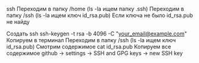 ssh
Переходим в папку /home (ls -la ищем папку .ssh)
Переходим в папку /ssh (ls -la ищем ключ id_rsa.pub)
Если ключа не было id_rsa.pub не найду


Создать ssh ssh-keygen -t rsa -b 4096 -C "your_email@example.com"
Копируем в терминал
Переходим в папку /ssh (ls -la ищем ключ id_rsa.pub)
Смотрим содержимое cat id_rsa.pub
Копируем все содержимое
github -> settings -> SSH and GPG keys -> new SSH key
